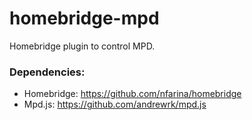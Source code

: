 # homebridge-mpd
Homebridge plugin to control MPD.

### Dependencies:
 * Homebridge: https://github.com/nfarina/homebridge
 * Mpd.js: https://github.com/andrewrk/mpd.js